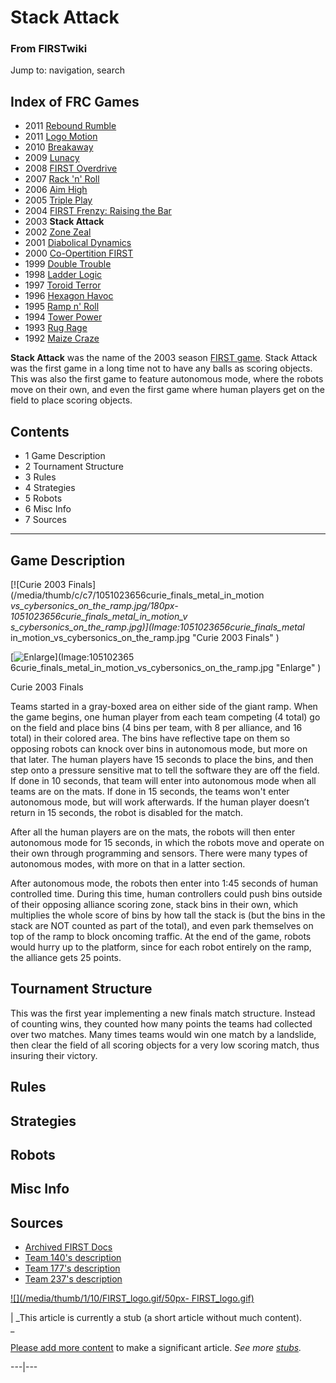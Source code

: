 

# Stack Attack

### From FIRSTwiki

Jump to: navigation, search

Index of FRC Games  
---  
  
  * 2011 [Rebound Rumble](Rebound_Rumble "Rebound Rumble" )
  * 2011 [Logo Motion](Logo_Motion "Logo Motion" )
  * 2010 [Breakaway](Breakaway "Breakaway" )
  * 2009 [Lunacy](Lunacy "Lunacy" )
  * 2008 [FIRST Overdrive](FIRST_Overdrive "FIRST Overdrive" )
  * 2007 [Rack 'n' Roll](Rack_%27n%27_Roll "Rack 'n' Roll" )
  * 2006 [Aim High](Aim_High "Aim High" )
  * 2005 [Triple Play](Triple_Play "Triple Play" )
  * 2004 [FIRST Frenzy: Raising the Bar](FIRST_Frenzy:_Raising_the_Bar "FIRST Frenzy: Raising the Bar" )
  * 2003 **Stack Attack**
  * 2002 [Zone Zeal](Zone_Zeal "Zone Zeal" )
  * 2001 [Diabolical Dynamics](Diabolical_Dynamics "Diabolical Dynamics" )
  * 2000 [Co-Opertition FIRST](Co-Opertition_FIRST "Co-Opertition FIRST" )
  * 1999 [Double Trouble](Double_Trouble "Double Trouble" )
  * 1998 [Ladder Logic](Ladder_Logic "Ladder Logic" )
  * 1997 [Toroid Terror](Toroid_Terror "Toroid Terror" )
  * 1996 [Hexagon Havoc](Hexagon_Havoc "Hexagon Havoc" )
  * 1995 [Ramp n' Roll](Ramp_n%27_Roll "Ramp n' Roll" )
  * 1994 [Tower Power](Tower_Power "Tower Power" )
  * 1993 [Rug Rage](Rug_Rage "Rug Rage" )
  * 1992 [Maize Craze](Maize_Craze "Maize Craze" )  
  
  

**Stack Attack** was the name of the 2003 season [FIRST game](FRC_Games "FRC Games" ). Stack Attack was the first game in a long time not to have any balls as scoring objects. This was also the first game to feature autonomous mode, where the robots move on their own, and even the first game where human players get on the field to place scoring objects. 

  

  

## Contents

  * 1 Game Description
  * 2 Tournament Structure
  * 3 Rules
  * 4 Strategies
  * 5 Robots
  * 6 Misc Info
  * 7 Sources  
---  
  

## Game Description

[![Curie 2003 Finals](/media/thumb/c/c7/1051023656curie_finals_metal_in_motion
_vs_cybersonics_on_the_ramp.jpg/180px-1051023656curie_finals_metal_in_motion_v
s_cybersonics_on_the_ramp.jpg)](Image:1051023656curie_finals_metal_
in_motion_vs_cybersonics_on_the_ramp.jpg "Curie 2003 Finals" )

[![Enlarge](/skins/common/images/magnify-clip.png)](Image:105102365
6curie_finals_metal_in_motion_vs_cybersonics_on_the_ramp.jpg "Enlarge" )

Curie 2003 Finals

Teams started in a gray-boxed area on either side of the giant ramp. When the
game begins, one human player from each team competing (4 total) go on the
field and place bins (4 bins per team, with 8 per alliance, and 16 total) in
their colored area. The bins have reflective tape on them so opposing robots
can knock over bins in autonomous mode, but more on that later. The human
players have 15 seconds to place the bins, and then step onto a pressure
sensitive mat to tell the software they are off the field. If done in 10
seconds, that team will enter into autonomous mode when all teams are on the
mats. If done in 15 seconds, the teams won't enter autonomous mode, but will
work afterwards. If the human player doesn’t return in 15 seconds, the robot
is disabled for the match.

After all the human players are on the mats, the robots will then enter
autonomous mode for 15 seconds, in which the robots move and operate on their
own through programming and sensors. There were many types of autonomous
modes, with more on that in a latter section.

After autonomous mode, the robots then enter into 1:45 seconds of human
controlled time. During this time, human controllers could push bins outside
of their opposing alliance scoring zone, stack bins in their own, which
multiplies the whole score of bins by how tall the stack is (but the bins in
the stack are NOT counted as part of the total), and even park themselves on
top of the ramp to block oncoming traffic. At the end of the game, robots
would hurry up to the platform, since for each robot entirely on the ramp, the
alliance gets 25 points.


## Tournament Structure

This was the first year implementing a new finals match structure. Instead of
counting wins, they counted how many points the teams had collected over two
matches. Many times teams would win one match by a landslide, then clear the
field of all scoring objects for a very low scoring match, thus insuring their
victory.


## Rules


## Strategies


## Robots


## Misc Info


## Sources

  * [Archived FIRST Docs](http://www.usfirst.org/robotics/2003/docs.htm "http://www.usfirst.org/robotics/2003/docs.htm" )
  * [Team 140's description](http://www.surko.net/first/competition/2003/index.html "http://www.surko.net/first/competition/2003/index.html" )
  * [Team 177's description](http://www.swindsor.k12.ct.us/Highschool/activities/clubs/first/2003.html "http://www.swindsor.k12.ct.us/Highschool/activities/clubs/first/2003.html" )
  * [Team 237's description](http://www.team237.com/2003game.html "http://www.team237.com/2003game.html" )

[![](/media/thumb/1/10/FIRST_logo.gif/50px-
FIRST_logo.gif)](Image:FIRST_logo.gif "" )

|  _This article is currently a stub (a short article without much content).  
_

[Please add more
content](http://www.firstwiki.net/index.php?title=Stack_Attack&action=edit
"http://www.firstwiki.net/index.php?title=Stack_Attack&action=edit" ) to make
a significant article. _See more [stubs](Special:Shortpages
"Special:Shortpages" )._  
  
---|---  
  

